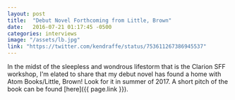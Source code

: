 ```yaml
---
layout: post
title:  "Debut Novel Forthcoming from Little, Brown"
date:   2016-07-21 01:17:45 -0500
categories: interviews
image: "/assets/lb.jpg"
link: "https://twitter.com/kendraffe/status/753611267386945537"
---
```

In the midst of the sleepless and wondrous lifestorm that is the Clarion SFF workshop, I'm elated to share that my debut novel has found a home with Atom Books/Little, Brown! Look for it in summer of 2017. A short pitch of the book can be found [here]({{ page.link }}).